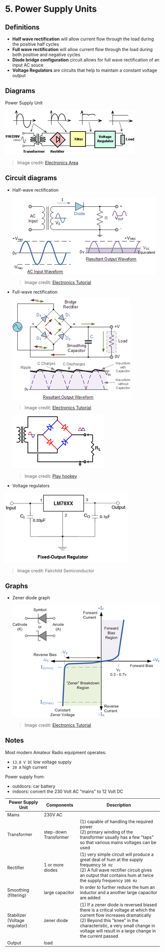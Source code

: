 # 5. Power Supply Units

## Definitions

- **Half wave rectification** will allow current flow through the load during the positive half cycles
- **Full wave rectification** will allow current flow through the load during both positive and negative cycles
- **Diode bridge configuration** circuit allows for full wave rectification of an input AC souce
- **Voltage Regulators** are circuits that help to maintain a constant voltage output

## Diagrams

Power Supply Unit

![](img/psu.jpg)

> Image credit: [Electronics Area](http://electronicsarea.com/wp-content/uploads/regulated_power_source_block_diagram.gif)

## Circuit diagrams

- Half-wave rectification

  ![](img/halfwave-rectification.gif)
  > Image credit: [Electronics Tutorial](http://www.electronics-tutorials.ws/diode/diode_5.html)
  
- Full-wave rectification

  ![](img/fullwave-rectification.gif)
  > Image credit: [Electronics Tutorial](http://www.electronics-tutorials.ws/diode/diode_6.html)

  ![](img/rectifier_bridge.gif)
  > Image credit: [Play hookey](http://www.play-hookey.com/ac_theory/power_supply/ps_rectifiers.html)
  
- Voltage regulators 
  
![](img/78xx_reg_cir.png)
  > Image credit: Fairchild Semiconductor

## Graphs

- Zener diode graph

  ![](img/zener.gif)
  > Image credit: [Electronics Tutorial](http://www.electronics-tutorials.ws/diode/diode_7.html)

## Notes

Most modern Amateur Radio equipment operates:

- `13.8 V DC` low voltage supply
- `20 A` high current

Power supply from:

- outdoors: car battery
- indoors: convert the 230 Volt AC "mains" to 12 Volt DC

| Power Supply Unit  | Components | Description |
| --- | --- | --- |
| Mains | 230V AC |
| Transformer | step-down Transformer | (1) capable of handling the required power <br> (2) primary winding of the transformer usually has a few "taps" so that various mains voltages can be used
| Rectifier | 1 or more diodes | (1) very simple circuit will produce a great deal of hum at the supply frequency `50 Hz` <br> (2) A full wave rectifier circuit gives an output that contains hum at twice the supply frequency `100 Hz` |
| Smoothing (filtering) | large capacitor | In order to further reduce the hum an inductor and a another large capacitor are added |
| Stabilizer (Voltage regulator) | zener diode | (1) If a zener diode is reversed biased there is a critical voltage at which the current flow increases dramatically <br> (2) Beyond this "knee" in the characteristic, a very small change in voltage will result in a large change in the current passed
| Output | load |
